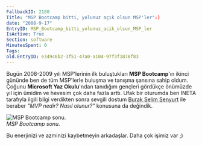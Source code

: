```yaml
---
FallbackID: 2188
Title: "MSP Bootcamp bitti, yolunuz açık olsun MSP'ler":)
date: "2008-9-17"
EntryID: MSP_Bootcamp_bitti_yolunuz_acik_olsun_MSP_ler
IsActive: True
Section: software
MinutesSpent: 0
Tags: 
old.EntryID: e349c6b2-3f51-47a0-a104-97f3f1876f83
---
```

Bugün 2008-2009 yılı MSP'lerinin ilk buluştukları **MSP Bootcamp**'ın
ikinci gününde ben de tüm MSP'lerle buluşma ve tanışma şansına sahip
oldum. Çoğunu **Microsoft Yaz Okulu**'ndan tanıdığım gençleri gördükçe
önümüzde yıl için ümidim ve hevesim çok daha fazla arttı. Ufak bir
oturumda ben INETA tarafıyla ilgili bilgi verdikten sonra sevgili dostum
[Burak Selim Şenyurt](http://www.bsenyurt.com/) ile beraber *"MVP nedir?
Nasıl olunur?"* konusuna da değindik.

![MSP Bootcamp
sonu.](media/MSP_Bootcamp_bitti_yolunuz_acik_olsun_MSP_ler/16092008_1.jpg)\
*MSP Bootcamp sonu.*

Bu enerjinizi ve azminizi kaybetmeyin arkadaşlar. Daha çok işimiz var ;)


